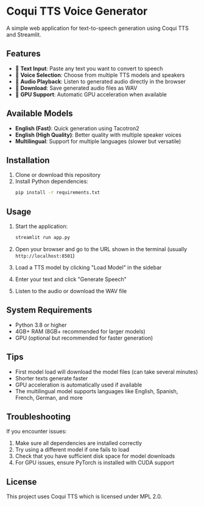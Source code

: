 # Coqui TTS Voice Generator

A simple web application for text-to-speech generation using Coqui TTS and Streamlit.

## Features

- 📝 **Text Input**: Paste any text you want to convert to speech
- 🎤 **Voice Selection**: Choose from multiple TTS models and speakers
- 🎵 **Audio Playback**: Listen to generated audio directly in the browser
- 💾 **Download**: Save generated audio files as WAV
- 🚀 **GPU Support**: Automatic GPU acceleration when available

## Available Models

- **English (Fast)**: Quick generation using Tacotron2
- **English (High Quality)**: Better quality with multiple speaker voices
- **Multilingual**: Support for multiple languages (slower but versatile)

## Installation

1. Clone or download this repository
2. Install Python dependencies:
   ```bash
   pip install -r requirements.txt
   ```

## Usage

1. Start the application:
   ```bash
   streamlit run app.py
   ```

2. Open your browser and go to the URL shown in the terminal (usually `http://localhost:8501`)

3. Load a TTS model by clicking "Load Model" in the sidebar

4. Enter your text and click "Generate Speech"

5. Listen to the audio or download the WAV file

## System Requirements

- Python 3.8 or higher
- 4GB+ RAM (8GB+ recommended for larger models)
- GPU (optional but recommended for faster generation)

## Tips

- First model load will download the model files (can take several minutes)
- Shorter texts generate faster
- GPU acceleration is automatically used if available
- The multilingual model supports languages like English, Spanish, French, German, and more

## Troubleshooting

If you encounter issues:
1. Make sure all dependencies are installed correctly
2. Try using a different model if one fails to load
3. Check that you have sufficient disk space for model downloads
4. For GPU issues, ensure PyTorch is installed with CUDA support

## License

This project uses Coqui TTS which is licensed under MPL 2.0.